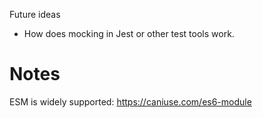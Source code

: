 
Future ideas

* How does mocking in Jest or other test tools work.



# Notes

ESM is widely supported: https://caniuse.com/es6-module
